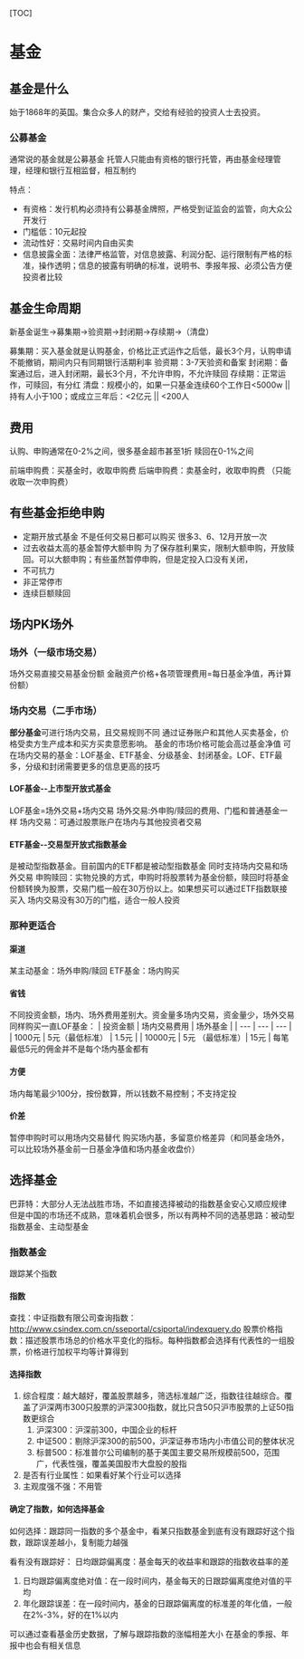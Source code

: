 [TOC]

# 基金
## 基金是什么
始于1868年的英国。集合众多人的财产，交给有经验的投资人士去投资。

### 公募基金
通常说的基金就是公募基金
托管人只能由有资格的银行托管，再由基金经理管理，经理和银行互相监督，相互制约

特点：
* 有资格：发行机构必须持有公募基金牌照，严格受到证监会的监管，向大众公开发行
* 门槛低：10元起投
* 流动性好：交易时间内自由买卖
* 信息披露全面：法律严格监管，对信息披露、利润分配、运行限制有严格的标准，操作透明；信息的披露有明确的标准，说明书、季报年报、必须公告方便投资者比较

## 基金生命周期
新基金诞生->募集期->验资期->封闭期->存续期->（清盘）

募集期：买入基金就是认购基金，价格比正式运作之后低，最长3个月，认购申请不能撤销，期间内只有同期银行活期利率
验资期：3-7天验资和备案
封闭期：备案通过后，进入封闭期，最长3个月，不允许申购，不允许赎回
存续期：正常运作，可赎回，有分红
清盘：规模小的，如果一只基金连续60个工作日<5000w || 持有人小于100；或成立三年后：<2亿元 || <200人

## 费用
认购、申购通常在0-2%之间，很多基金超市甚至1折
赎回在0-1%之间

前端申购费：买基金时，收取申购费
后端申购费：卖基金时，收取申购费
（只能收取一次申购费）

## 有些基金拒绝申购
* 定期开放式基金
不是任何交易日都可以购买
很多3、6、12月开放一次
* 过去收益太高的基金暂停大额申购
为了保存胜利果实，限制大额申购，开放赎回。可以大额申购；有些虽然暂停申购，但是定投入口没有关闭，
* 不可抗力
* 非正常停市
* 连续巨额赎回

## 场内PK场外
[](./media/场内PK场外.png)

### 场外（一级市场交易）
场外交易直接交易基金份额
金融资产价格+各项管理费用=每日基金净值，再计算份额）
### 场内交易（二手市场）
**部分基金**可进行场内交易，且交易规则不同 
通过证券账户和其他人买卖基金，价格受卖方生产成本和买方买卖意愿影响。
基金的市场价格可能会高过基金净值
可在场内交易的基金：LOF基金、ETF基金、分级基金、封闭基金。LOF、ETF最多，分级和封闭需要更多的信息更高的技巧
#### LOF基金--上市型开放式基金
LOF基金=场外交易+场内交易
场外交易:外申购/赎回的费用、门槛和普通基金一样
场内交易：可通过股票账户在场内与其他投资者交易
#### ETF基金--交易型开放式指数基金
是被动型指数基金。目前国内的ETF都是被动型指数基金
同时支持场内交易和场外交易
申购赎回：实物兑换的方式，申购时将股票转为基金份额，赎回时将基金份额转换为股票，交易门槛一般在30万份以上。如果想买可以通过ETF指数联接买入
场内交易没有30万的门槛，适合一般人投资
### 那种更适合
#### 渠道
某主动基金：场外申购/赎回
ETF基金：场内购买
#### 省钱
不同投资金额，场内、场外费用差别大。资金量多场内交易，资金量少，场外交易
同样购买一直LOF基金：
| 投资金额 | 场内交易费用 | 场外基金 |
| --- | --- | --- |
| 1000元 | 5元（最低标准） | 1.5元 | 
| 10000元 | 5元 （最低标准）| 15元 |
每笔最低5元的佣金并不是每个场内基金都有
#### 方便
场内每笔最少100分，按份数算，所以钱数不易控制；不支持定投
#### 价差
暂停申购时可以用场内交易替代
购买场内基，多留意价格差异（和同基金场外，可以比较场外基金前一日基金净值和场内基金收盘价）

## 选择基金
巴菲特：大部分人无法战胜市场，不如直接选择被动的指数基金安心又顺应规律
但是中国的市场还不成熟，意味着机会很多，所以有两种不同的选基思路：被动型指数基金、主动型基金
### 指数基金
跟踪某个指数
#### 指数
查找：中证指数有限公司查询指数：http://www.csindex.com.cn/sseportal/csiportal/indexquery.do
股票价格指数：描述股票市场总的价格水平变化的指标。每种指数都会选择有代表性的一组股票，价格进行加权平均等计算得到
#### 选择指数
1. 综合程度：越大越好，覆盖股票越多，筛选标准越广泛，指数往往越综合。覆盖了沪深两市300只股票的沪深300指数，就比只含50只沪市股票的上证50指数更综合
    1. 沪深300：沪深前300，中国企业的标杆
    2. 中证500：剔除沪深300的前500，沪深证券市场内小市值公司的整体状况
    3. 标普500：标准普尔公司编制的基于美国主要交易所规模前500，范围广，代表性强，覆盖美国股市大盘股的股指
2. 是否有行业属性：如果看好某个行业可以选择
3. 主观度强不强：不用管
#### 确定了指数，如何选择基金
如何选择：跟踪同一指数的多个基金中，看某只指数基金到底有没有跟踪好这个指数，跟踪误差越小，复制能力越强

看有没有跟踪好：
日均跟踪偏离度：基金每天的收益率和跟踪的指数收益率的差
1. 日均跟踪偏离度绝对值：在一段时间内，基金每天的日跟踪偏离度绝对值的平均
2. 年化跟踪误差：在一段时间内，基金的日跟踪偏离度的标准差的年化值，一般在2%-3%，好的在1%以内

可以通过查看基金历史数据，了解与跟踪指数的涨幅相差大小
在基金的季报、年报中也会有相关信息
#### 
